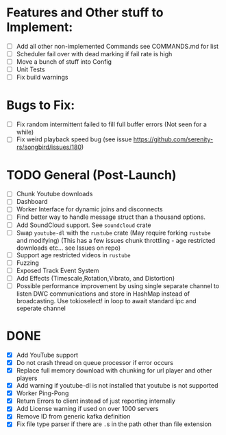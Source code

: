# Features and Other stuff to Implement:
- [ ] Add all other non-implemented Commands see COMMANDS.md for list
- [ ] Scheduler fail over with dead marking if fail rate is high
- [ ] Move a bunch of stuff into Config
- [ ] Unit Tests
- [ ] Fix build warnings
# Bugs to Fix:
- [ ] Fix random intermittent failed to fill full buffer errors (Not seen for a while)
- [ ] Fix weird playback speed bug (see issue https://github.com/serenity-rs/songbird/issues/180)
# TODO General (Post-Launch)
- [ ] Chunk Youtube downloads
- [ ] Dashboard
- [ ] Worker Interface for dynamic joins and disconnects
- [ ] Find better way to handle message struct than a thousand options.
- [ ] Add SoundCloud support. See `soundcloud` crate
- [ ] Swap `youtube-dl` with the `rustube` crate (May require forking `rustube` and modifying) (This has a few issues chunk throttling - age restricted downloads etc... see Issues on repo)
- [ ] Support age restricted videos in `rustube`
- [ ] Fuzzing
- [ ] Exposed Track Event System
- [ ] Add Effects (Timescale,Rotation,Vibrato, and Distortion)
- [ ] Possible performance improvement by using single separate channel to listen DWC communications and store in HashMap instead of broadcasting. Use tokioselect! in loop to await standard ipc and seperate channel
# DONE
- [x] Add YouTube support
- [x] Do not crash thread on queue processor if error occurs
- [x] Replace full memory download with chunking for url player and other players
- [x] Add warning if youtube-dl is not installed that youtube is not supported
- [x] Worker Ping-Pong
- [x] Return Errors to client instead of just reporting internally
- [x] Add License warning if used on over 1000 servers
- [x] Remove ID from generic kafka definition
- [x] Fix file type parser if there are `.`s in the path other than file extension